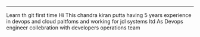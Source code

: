 ****************
Learn th git first time
Hi This chandra kiran putta having 5 years experience in devops and cloud paltfoms and working for jcl systems ltd
 As Devops engineer
 collebration with
 developers
 operations 
 team
 
